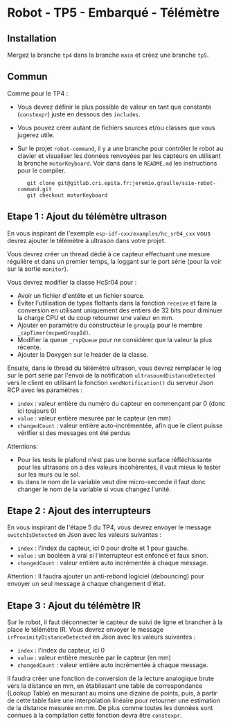 Robot - TP5 - Embarqué - Télémètre
==================================

Installation
------------

Mergez la branche `tp4` dans la branche `main` et créez une branche `tp5`.

Commun
------

Comme pour le TP4 :

- Vous devrez définir le plus possible de valeur en tant que constante (`constexpr`)
juste en dessous des `includes`.
- Vous pouvez créer autant de fichiers sources et/ou classes que vous jugerez utile.
- Sur le projet `robot-command`, il y a une branche pour contrôler le robot
au clavier et visualiser les données renvoyées par les capteurs en utilisant la branche
`motorKeyboard`. Voir dans dans le `README.md` les instructions pour le compiler.

    ```
       git clone git@gitlab.cri.epita.fr:jeremie.graulle/ssie-robot-command.git
       git checkout motorKeyboard
    ```

Etape 1 : Ajout du télémètre ultrason
-------------------------------------

En vous inspirant de l'exemple `esp-idf-cxx/examples/hc_sr04_cxx` vous devrez ajouter le télémètre
à ultrason dans votre projet.

Vous devrez créer un thread dédié à ce capteur effectuant une mesure régulière et dans un premier
temps, la loggant sur le port série (pour la voir sur la sortie `monitor`).

Vous devrez modifier la classe HcSr04 pour :

- Avoir un fichier d'entête et un fichier source.
- Éviter l'utilisation de types flottants dans la fonction `receive` et faire la conversion en
utilisant uniquement des entiers de 32 bits pour diminuer la charge CPU et du coup retourner une
valeur en mm.
- Ajouter en paramètre du constructeur le `groupIp` pour le membre `_capTimer(mcpwmGroupId)`.
- Modifier la queue `_rspQueue` pour ne considérer que la valeur la plus récente.
- Ajouter la Doxygen sur le header de la classe.

Ensuite, dans le thread du télémètre ultrason, vous devrez remplacer le log sur le port série par
l'envoi de la notification `ultrasoundDistanceDetected` vers le client en utilisant la fonction
`sendNotification()` du serveur Json RCP avec les paramètres :

- `index` : valeur entière du numéro du capteur en commençant par 0 (donc ici toujours 0)
- `value` : valeur entière mesurée par le capteur (en mm)
- `changedCount` : valeur entière auto-incrémentée, afin que le client puisse vérifier si des
messages ont été perdus

Attentions:

- Pour les tests le plafond n'est pas une bonne surface réfléchissante pour les ultrasons
on a des valeurs incohérentes, il vaut mieux le tester sur les murs ou le sol.
- `Us` dans le nom de la variable veut dire micro-seconde il faut donc changer le nom de la
variable si vous changez l'unité.

Etape 2 : Ajout des interrupteurs
---------------------------------

En vous inspirant de l'étape 5 du TP4, vous devrez envoyer le message `switchIsDetected` en Json
avec les valeurs suivantes :

- `index` : l'index du capteur, ici 0 pour droite et 1 pour gauche.
- `value` : un booléen à vrai si l'interrupteur est enfoncé et faux sinon.
- `changedCount` : valeur entière auto incrémentée à chaque message.

Attention : Il faudra ajouter un anti-rebond logiciel (debouncing) pour envoyer un seul message à
chaque changement d'état.

Etape 3 : Ajout du télémètre IR
-------------------------------

Sur le robot, il faut déconnecter le capteur de suivi de ligne et brancher à la place le télémètre
IR. Vous devrez envoyer le message `irProximityDistanceDetected` en Json avec les valeurs
suivantes :

- `index` : l'index du capteur, ici 0
- `value` : valeur entière mesurée par le capteur (en mm)
- `changedCount` : valeur entière auto incrémentée à chaque message.

Il faudra créer une fonction de conversion de la lecture analogique brute vers la distance en mm,
en établissant une table de correspondance (Lookup Table) en mesurant au moins une dizaine de
points, puis, à partir de cette table faire une interpolation linéaire pour retourner une estimation
de la distance mesurée en mm. De plus comme toutes les données sont connues à la compilation cette
fonction devra être `constexpr`.
